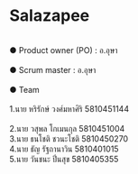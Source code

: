 # Salazapee

<br>●	Product owner (PO) : อ.อุษา</br>
<br>●	Scrum master : อ.อุษา</br>
<br>●	Team </br>
<br>1.นาย หริรักษ์ วงศ์มหาศิริ 5810451144</br>
<br>2.นาย วสุพล โกเมนกุล 5810451004</br>
3.นาย ธนโชติ ชวนะโชติ 5810450270</br>
4.นาย ธัญ รัฐถานาวิน 5810401015</br>
5.นาย วันชนะ  ปิ่นสุข 5810405355</br>

